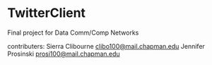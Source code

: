 # TwitterClient
Final project for Data Comm/Comp Networks

contributers: 
Sierra Clibourne clibo100@mail.chapman.edu
Jennifer Prosinski prosi100@mail.chapman.edu

